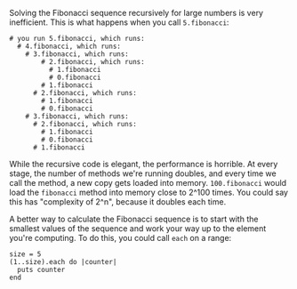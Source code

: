 Solving the Fibonacci sequence recursively for large numbers is very inefficient. This is what happens when you call `5.fibonacci`:

```
# you run 5.fibonacci, which runs:
  # 4.fibonacci, which runs:
    # 3.fibonacci, which runs:
        # 2.fibonacci, which runs:
          # 1.fibonacci
          # 0.fibonacci
        # 1.fibonacci
      # 2.fibonacci, which runs:
        # 1.fibonacci
        # 0.fibonacci
    # 3.fibonacci, which runs:
      # 2.fibonacci, which runs:
        # 1.fibonacci
        # 0.fibonacci
      # 1.fibonacci
```

While the recursive code is elegant, the performance is horrible. At every stage, the number of methods we're running doubles, and every time we call the method, a new copy gets loaded into memory. `100.fibonacci` would load the `fibonacci` method into memory close to 2^100 times. You could say this has "complexity of 2^n", because it doubles each time.

A better way to calculate the Fibonacci sequence is to start with the smallest values of the sequence and work your way up to the element you're
computing. To do this, you could call `each` on a range:

```
size = 5
(1..size).each do |counter|
  puts counter
end
```
